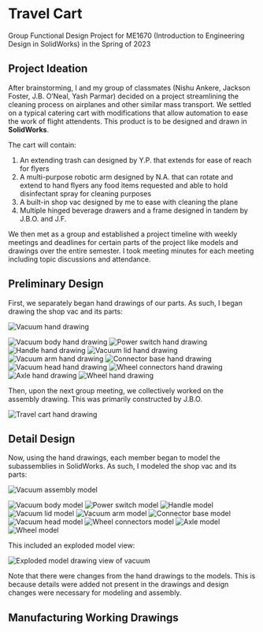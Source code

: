 # Travel Cart
Group Functional Design Project for ME1670 (Introduction to Engineering Design in SolidWorks) in the Spring of 2023

## Project Ideation
After brainstorming, I and my group of classmates (Nishu Ankere, Jackson Foster, J.B. O’Neal, Yash Parmar) decided on a project streamlining the cleaning process on airplanes and other similar mass transport. We settled on a typical catering cart with modifications that allow automation to ease the work of flight attendents. This product is to be designed and drawn in **SolidWorks**.

The cart will contain:
1. An extending trash can designed by Y.P. that extends for ease of reach for flyers
2. A multi-purpose robotic arm designed by N.A. that can rotate and extend to hand flyers any food items requested and able to hold disinfectant spray for cleaning purposes
3. A built-in shop vac designed by me to ease with cleaning the plane
4. Multiple hinged beverage drawers and a frame designed in tandem by J.B.O. and J.F.

We then met as a group and established a project timeline with weekly meetings and deadlines for certain parts of the project like models and drawings over the entire semester. I took meeting minutes for each meeting including topic discussions and attendance.

## Preliminary Design
First, we separately began hand drawings of our parts. As such, I began drawing the shop vac and its parts:

![Vacuum hand drawing](https://github.com/user-attachments/assets/166692be-41f6-432e-8948-d666719e582a)

![Vacuum body hand drawing](https://github.com/user-attachments/assets/40d3ac73-0641-4b14-a52e-acb4af6b549d)
![Power switch hand drawing](https://github.com/user-attachments/assets/13832cb6-78b0-466d-9fe5-a51eeef96f0e)
![Handle hand drawing](https://github.com/user-attachments/assets/c70c7fd5-182e-48f2-9752-67c80862c523)
![Vacuum lid hand drawing](https://github.com/user-attachments/assets/46aca9e2-c74d-45ce-9d4a-9e9d4c2347f1)
![Vacuum arm hand drawing](https://github.com/user-attachments/assets/c8159b11-7385-411d-b25e-61b08a0fa71d)
![Connector base hand drawing](https://github.com/user-attachments/assets/d67bebc2-5a32-40b3-ae60-92a594de5b73)
![Vacuum head hand drawing](https://github.com/user-attachments/assets/321208a6-5f7d-413d-b939-0a432846a421)
![Wheel connectors hand drawing](https://github.com/user-attachments/assets/450eef6b-43a0-4bd3-a38c-cf7daac2b2a8)
![Axle hand drawing](https://github.com/user-attachments/assets/1d4d2a5e-7d4b-408e-8b09-0e22025c2b99)
![Wheel hand drawing](https://github.com/user-attachments/assets/e31072ae-acc1-4692-8de9-7df9b609b070)

Then, upon the next group meeting, we collectively worked on the assembly drawing. This was primarily constructed by J.B.O.

![Travel cart hand drawing](https://github.com/user-attachments/assets/f151a6bd-8ac8-4fff-af9a-281a5e6ae1e2)

## Detail Design
Now, using the hand drawings, each member began to model the subassemblies in SolidWorks. As such, I modeled the shop vac and its parts:

![Vacuum assembly model](https://github.com/user-attachments/assets/65f389ba-3c3d-4048-b04d-1b7b4f71b8cd)

![Vacuum body model](https://github.com/user-attachments/assets/2ecc9e49-c2d4-4840-8eae-984c4a3bc272)
![Power switch model](https://github.com/user-attachments/assets/2b7ebfeb-46f8-49f4-84ab-205119eaa5f0)
![Handle model](https://github.com/user-attachments/assets/33354641-44fe-4c3b-8e21-56918bdb8c1e)
![Vacuum lid model](https://github.com/user-attachments/assets/802bd948-f3c9-41a0-87c9-e8d8c7cee715)
![Vacuum arm model](https://github.com/user-attachments/assets/982348e1-1e1f-4fbc-b894-7968b531407d)
![Connector base model](https://github.com/user-attachments/assets/4f21a6c1-bd86-4edd-a366-38e37f37ad65)
![Vacuum head model](https://github.com/user-attachments/assets/efc561b3-73ee-4ba7-8e5a-040989a335f4)
![Wheel connectors model](https://github.com/user-attachments/assets/d73cee79-e891-49a2-8c00-a34aa6eda6b3)
![Axle model](https://github.com/user-attachments/assets/65a77dfe-a6d1-4d32-b821-d85d2cc6e4a8)
![Wheel model](https://github.com/user-attachments/assets/9561db6c-c32b-4295-ac91-5b7c9176def3)

This included an exploded model view:

![Exploded model drawing view of vacuum](https://github.com/user-attachments/assets/1e07d73b-d5a8-497c-b57d-516939b34ae5)

Note that there were changes from the hand drawings to the models. This is because details were added not present in the drawings and design changes were necessary for modeling and assembly.

## Manufacturing Working Drawings
